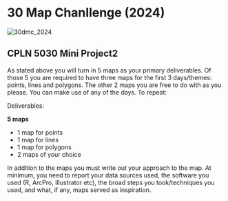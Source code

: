 # 30 Map Chanllenge (2024)

![30dmc_2024](https://github.com/user-attachments/assets/2c9fbf44-6054-44b2-8037-11e0db747a0f)

## CPLN 5030 Mini Project2
As stated above you will turn in 5 maps as your primary deliverables. Of those 5 you are required to have three maps for the first 3 days/themes: points, lines and polygons. The other 2 maps you are free to do with as you please. You can make use of any of the days. To repeat:

Deliverables:

**5 maps**

- 1 map for points
- 1 map for lines
- 1 map for polygons
- 2 maps of your choice

In addition to the maps you must write out your approach to the map. At minimum, you need to report your data sources used, the software you used (R, ArcPro, Illustrator etc), the broad steps you took/techniques you used, and what, if any, maps served as inspiration.
